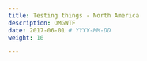 ```yaml
---
title: Testing things - North America
description: OMGWTF
date: 2017-06-01 # YYYY-MM-DD
weight: 10

---
```

